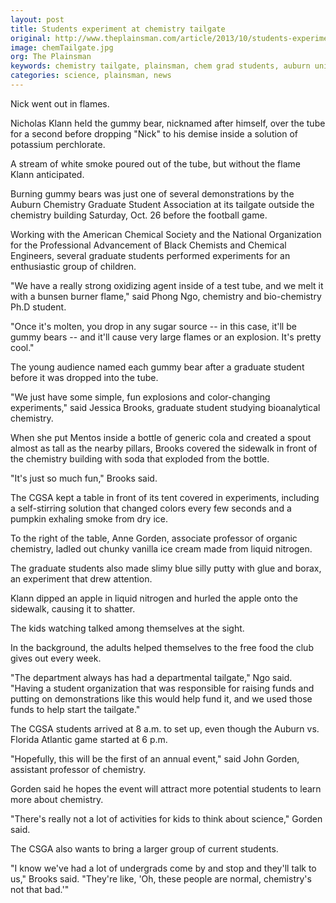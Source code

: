 ```yaml
---
layout: post
title: Students experiment at chemistry tailgate
original: http://www.theplainsman.com/article/2013/10/students-experiment-at-chemistry-tailgate
image: chemTailgate.jpg
org: The Plainsman
keywords: chemistry tailgate, plainsman, chem grad students, auburn university
categories: science, plainsman, news
---
```


Nick went out in flames.

Nicholas Klann held the gummy bear, nicknamed after himself, over the tube for a second before dropping "Nick" to his demise inside a solution of potassium perchlorate.

<!--break-->

A stream of white smoke poured out of the tube, but without the flame Klann anticipated.

Burning gummy bears was just one of several demonstrations by the Auburn Chemistry Graduate Student Association at its tailgate outside the chemistry building Saturday, Oct. 26 before the football game.

Working with the American Chemical Society and the National Organization for the Professional Advancement of Black Chemists and Chemical Engineers, several graduate students performed experiments for an enthusiastic group of children.

"We have a really strong oxidizing agent inside of a test tube, and we melt it with a bunsen burner flame," said Phong Ngo, chemistry and bio-chemistry Ph.D student.

"Once it's molten, you drop in any sugar source -- in this case, it'll be gummy bears -- and it'll cause very large flames or an explosion. It's pretty cool."

The young audience named each gummy bear after a graduate student before it was dropped into the tube.

"We just have some simple, fun explosions and color-changing experiments," said Jessica Brooks, graduate student studying bioanalytical chemistry.

When she put Mentos inside a bottle of generic cola and created a spout almost as tall as the nearby pillars, Brooks covered the sidewalk in front of the chemistry building with soda that exploded from the bottle.

"It's just so much fun," Brooks said.

The CGSA kept a table in front of its tent covered in experiments, including a self-stirring solution that changed colors every few seconds and a pumpkin exhaling smoke from dry ice.

To the right of the table, Anne Gorden, associate professor of organic chemistry, ladled out chunky vanilla ice cream made from liquid nitrogen.

The graduate students also made slimy blue silly putty with glue and borax, an experiment that drew attention.

Klann dipped an apple in liquid nitrogen and hurled the apple onto the sidewalk, causing it to shatter.

The kids watching talked among themselves at the sight.

In the background, the adults helped themselves to the free food the club gives out every week.

"The department always has had a departmental tailgate," Ngo said. "Having a student organization that was responsible for raising funds and putting on demonstrations like this would help fund it, and we used those funds to help start the tailgate."

The CGSA students arrived at 8 a.m. to set up, even though the Auburn vs. Florida Atlantic game started at 6 p.m.

"Hopefully, this will be the first of an annual event," said John Gorden, assistant professor of chemistry.

Gorden said he hopes the event will attract more potential students to learn more about chemistry.

"There's really not a lot of activities for kids to think about science," Gorden said.

The CSGA also wants to bring a larger group of current students.

"I know we've had a lot of undergrads come by and stop and they'll talk to us," Brooks said. "They're like, 'Oh, these people are normal, chemistry's not that bad.'"